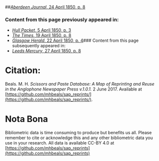 ##[*Aberdeen Journal*, 24 April 1850, p. 8](https://mhbeals.github.io/sap_html/Aberdeen-Journal/Aberdeen-Journal-24-April-1850-p-8)

### Content from this page previously appeared in:
+ [*Hull Packet*, 5 April 1850, p. 3](https://mhbeals.github.io/sap_html/Hull-Packet/Hull-Packet-5-April-1850-p-3)
+ [*The Times*, 19 April 1850, p. 8](https://mhbeals.github.io/sap_html/The-Times/The-Times-19-April-1850-p-8)
+ [*Glasgow Herald*, 22 April 1850, p. 4](https://mhbeals.github.io/sap_html/Glasgow-Herald/Glasgow-Herald-22-April-1850-p-4)### Content from this page subsequently appeared in:
+ [*Leeds Mercury*, 27 April 1850, p. 8](https://mhbeals.github.io/sap_html/Leeds-Mercury/Leeds-Mercury-27-April-1850-p-8)
                    
# Citation: 

Beals. M. H. *Scissors and Paste Database: A Map of Reprinting and Reuse in the Anglophone Newspaper Press v.1.0.1.* 2 June 2017. Available at [https://github.com/mhbeals/sap_reprints/](https://github.com/mhbeals/sap_reprints/). 
                    
# Nota Bona

Bibliometric data is time consuming to produce but benefits us all. Please remember to cite or acknowledge this and any other bibliometric data you use in your research. All data is available CC-BY 4.0 at [https://github.com/mhbeals/sap_reprints](https://github.com/mhbeals/sap_reprints)